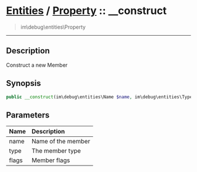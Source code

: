 # [Entities](entities.md) / [Property](entities-Property.md) :: __construct
 > im\debug\entities\Property
____

## Description
Construct a new Member

## Synopsis
```php
public __construct(im\debug\entities\Name $name, im\debug\entities\Type $type, int $flags = im\debug\entities\Member::T_PUBLIC)
```

## Parameters
| Name | Description |
| :--- | :---------- |
| name | Name of the member |
| type | The member type |
| flags | Member flags |
